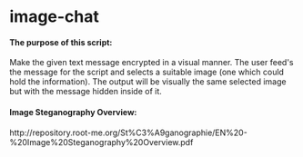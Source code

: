 # image-chat

<h4>The purpose of this script:</h4>
    Make the given text message encrypted in a visual manner. The user feed's the message for the script and selects
    a suitable image (one which could hold the information). The output will be visually the same selected image
    but with the message hidden inside of it.

<h4>Image Steganography Overview:</h4>
    http://repository.root-me.org/St%C3%A9ganographie/EN%20-%20Image%20Steganography%20Overview.pdf
